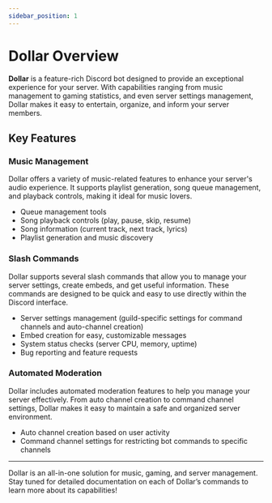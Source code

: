 ```yaml
---
sidebar_position: 1
---
```


# Dollar Overview

**Dollar** is a feature-rich Discord bot designed to provide an exceptional experience for your server. With capabilities ranging from music management to gaming statistics, and even server settings management, Dollar makes it easy to entertain, organize, and inform your server members.

## Key Features

### Music Management

Dollar offers a variety of music-related features to enhance your server's audio experience. It supports playlist generation, song queue management, and playback controls, making it ideal for music lovers.

- Queue management tools
- Song playback controls (play, pause, skip, resume)
- Song information (current track, next track, lyrics)
- Playlist generation and music discovery

### Slash Commands

Dollar supports several slash commands that allow you to manage your server settings, create embeds, and get useful information. These commands are designed to be quick and easy to use directly within the Discord interface.

- Server settings management (guild-specific settings for command channels and auto-channel creation)
- Embed creation for easy, customizable messages
- System status checks (server CPU, memory, uptime)
- Bug reporting and feature requests

### Automated Moderation

Dollar includes automated moderation features to help you manage your server effectively. From auto channel creation to command channel settings, Dollar makes it easy to maintain a safe and organized server environment.

- Auto channel creation based on user activity
- Command channel settings for restricting bot commands to specific channels

---

Dollar is an all-in-one solution for music, gaming, and server management. Stay tuned for detailed documentation on each of Dollar’s commands to learn more about its capabilities!
